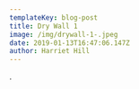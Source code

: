 ```yaml
---
templateKey: blog-post
title: Dry Wall 1
image: /img/drywall-1-.jpeg
date: 2019-01-13T16:47:06.147Z
author: Harriet Hill
---
```

.
